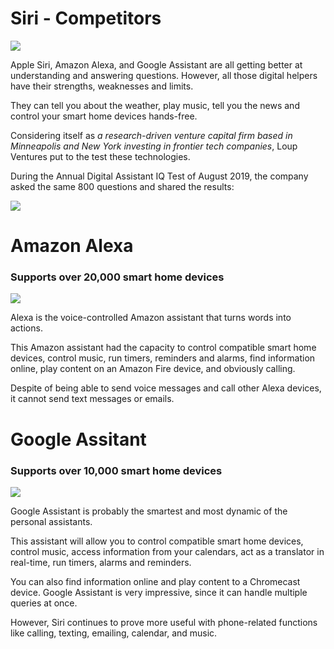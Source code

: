 # Siri - Competitors

![](https://babyconnect.files.wordpress.com/2019/03/hey2.gif)

Apple Siri, Amazon Alexa, and Google Assistant are all getting better at understanding and answering questions. However, all those digital helpers have their strengths, weaknesses and limits.  

They can tell you about the weather, play music, tell you the news and control your smart home devices hands-free.

Considering itself as *a research-driven venture capital firm based in Minneapolis and New York investing in frontier tech companies*, Loup Ventures put to the test these technologies. 

During the Annual Digital Assistant IQ Test of August 2019, the company asked the same 800 questions and shared the results:

![](https://loupventures.com/wp-content/uploads/2019/08/query-results-768x234.png)


# Amazon Alexa

### Supports over 20,000 smart home devices

![](https://encrypted-tbn0.gstatic.com/images?q=tbn%3AANd9GcSNLLce_es-C_3CSbPu5eLcHrAVfx6hId_6mg&usqp=CAU)

Alexa is the voice-controlled Amazon assistant that turns words into actions.

This Amazon assistant had the capacity to control compatible smart home devices, control music, run timers, reminders and alarms, find information online, play content on an Amazon Fire device, and obviously calling.

Despite of being able to send voice messages and call other Alexa devices, it cannot send text messages or emails. 

# Google Assitant

### Supports over 10,000 smart home devices

![](https://lh3.googleusercontent.com/23TzU98VChGFvna_j2PPl_15Wvw8TksyLcp82Ks3mH3neptwD3vSXzQrqHrDBrLP0To6cE1WKleh7ZvWwP_2OVmPpQ=w1200)

Google Assistant is probably the smartest and most dynamic of the personal assistants.

This assistant will allow you to control compatible smart home devices, control music, access information from your calendars, act as a translator in real-time, run timers, alarms and reminders.

You can also find information online and play content to a Chromecast device. Google Assistant is very impressive, since it can handle multiple queries at once.

However, Siri continues to prove more useful with phone-related functions like calling, texting, emailing, calendar, and music. 
